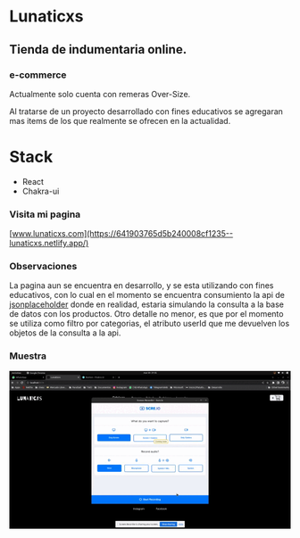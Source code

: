 # Lunaticxs
## Tienda de indumentaria online.
### e-commerce

Actualmente solo cuenta con remeras Over-Size. 

Al tratarse de un proyecto desarrollado con fines educativos se agregaran mas items de los que realmente se ofrecen en la actualidad.

# Stack
* React
* Chakra-ui

### Visita mi pagina
[www.lunaticxs.com](https://641903765d5b240008cf1235--lunaticxs.netlify.app/)

### Observaciones

La pagina aun se encuentra en desarrollo, y se esta utilizando con fines educativos, con lo cual en el momento se encuentra consumiento la api de [jsonplaceholder](https://jsonplaceholder.typicode.com/) donde en realidad, estaria simulando la consulta a la base de datos con los productos.
Otro detalle no menor, es que por el momento se utiliza como filtro por categorias, el atributo userId que me devuelven los objetos de la consulta a la api.

### Muestra

![Gif](./src/assets/gif/screen-capture.gif)


